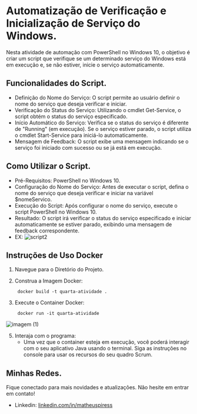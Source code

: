 # Automatização de Verificação e Inicialização de Serviço do Windows.
Nesta atividade de automação com PowerShell no Windows 10, o objetivo é criar um script que verifique se um determinado serviço do Windows está em execução e, se não estiver, inicie o serviço automaticamente.

## Funcionalidades do Script.
- Definição do Nome do Serviço:
O script permite ao usuário definir o nome do serviço que deseja verificar e iniciar.
- Verificação do Status do Serviço:
Utilizando o cmdlet Get-Service, o script obtém o status do serviço especificado.
- Início Automático do Serviço:
Verifica se o status do serviço é diferente de "Running" (em execução).
Se o serviço estiver parado, o script utiliza o cmdlet Start-Service para iniciá-lo automaticamente.
- Mensagem de Feedback:
O script exibe uma mensagem indicando se o serviço foi iniciado com sucesso ou se já está em execução.

## Como Utilizar o Script.
- Pré-Requisitos:
PowerShell no Windows 10.
- Configuração do Nome do Serviço:
Antes de executar o script, defina o nome do serviço que deseja verificar e iniciar na variável $nomeServico.
- Execução do Script:
Após configurar o nome do serviço, execute o script PowerShell no Windows 10.
- Resultado:
O script irá verificar o status do serviço especificado e iniciar automaticamente se estiver parado, exibindo uma mensagem de feedback correspondente.
- EX:
![script2](https://github.com/matheus3pires/Quarta-Atividade-de-Automacao-ADS1231-Devops/assets/87993331/d83e0960-b049-4e2e-89b0-822d7304ce58)

## Instruções de Uso Docker
1. Navegue para o Diretório do Projeto.
2. Construa a Imagem Docker:
   
        docker build -t quarta-atividade . 
       
3. Execute o Container Docker:
   
        docker run -it quarta-atividade

 ![imagem (1)](https://github.com/matheus3pires/Quarta-Atividade-de-Automacao-ADS1231-Devops/assets/87993331/f8505c20-b8b9-48f6-b064-23f1638372c9)

       
5. Interaja com o programa:
   * Uma vez que o container esteja em execução, você poderá interagir com o seu aplicativo Java usando o terminal. Siga as instruções no console para usar os recursos do seu quadro Scrum.

## Minhas Redes.
Fique conectado para mais novidades e atualizações. Não hesite em entrar em contato!
 
- Linkedin: [linkedin.com/in/matheuspiress](https://www.linkedin.com/in/matheuspiress/)
